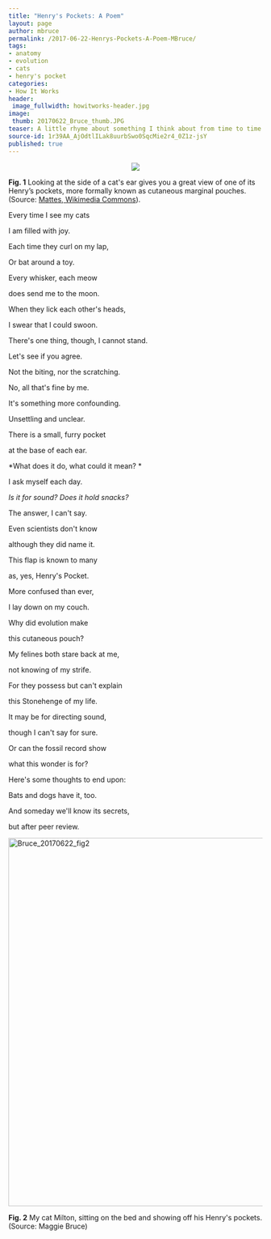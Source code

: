 ```yaml
---
title: "Henry's Pockets: A Poem"
layout: page
author: mbruce
permalink: /2017-06-22-Henrys-Pockets-A-Poem-MBruce/
tags:
- anatomy
- evolution
- cats
- henry's pocket
categories:
- How It Works
header:
 image_fullwidth: howitworks-header.jpg
image:
 thumb: 20170622_Bruce_thumb.JPG
teaser: A little rhyme about something I think about from time to time.
source-id: 1r39AA_AjOdtlILak8uurbSwo0SqcMie2r4_0Z1z-jsY
published: true
---
```


<div style="text-align:center"><img src ="https://upload.wikimedia.org/wikipedia/commons/4/4f/Katzenohr_seitlich.JPG"/></div>

**Fig. 1** Looking at the side of a cat's ear gives you a great view of one of its Henry’s pockets, more formally known as cutaneous marginal pouches. (Source: [Mattes, Wikimedia Commons](https://en.wikipedia.org/wiki/Henry%27s_pocket)). 

Every time I see my cats

I am filled with joy.

Each time they curl on my lap,

Or bat around a toy. 

	

Every whisker, each meow 

does send me to the moon. 

When they lick each other's heads, 

I swear that I could swoon. 

There's one thing, though, I cannot stand. 

Let's see if you agree. 

Not the biting, nor the scratching.

No, all that's fine by me. 

It's something more confounding. 

Unsettling and unclear.

There is a small, furry pocket

at the base of each ear. 

*What does it do, what could it mean? *

I ask myself each day. 

*Is it for sound? Does it hold snacks?*

The answer, I can't say.

Even scientists don't know 

although they did name it.

This flap is known to many

as, yes, Henry's Pocket.

More confused than ever,

I lay down on my couch. 

Why did evolution make

this cutaneous pouch?

My felines both stare back at me, 

not knowing of my strife. 

For they possess but can't explain

this Stonehenge of my life. 

It may be for directing sound,

though I can't say for sure.

Or can the fossil record show 

what this wonder is for?

Here's some thoughts to end upon:

Bats and dogs have it, too.

And someday we'll know its secrets,

but after peer review.

<a data-flickr-embed="true"  href="https://www.flickr.com/photos/139839751@N06/35314954281/in/dateposted-friend/" title="Bruce_20170622_fig2"><img src="https://c1.staticflickr.com/5/4254/35314954281_4939c92306_b.jpg" width="544" height="728" alt="Bruce_20170622_fig2"></a><script async src="//embedr.flickr.com/assets/client-code.js" charset="utf-8"></script>

**Fig. 2** My cat Milton, sitting on the bed and showing off his Henry's pockets. (Source: Maggie Bruce)

